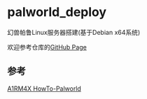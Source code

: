 # palworld_deploy

幻兽帕鲁Linux服务器搭建(基于Debian x64系统)

欢迎参考仓库的[GitHub Page](https://andrewlawrence80.github.io/palworld_deploy/)

## 参考

[A1RM4X HowTo-Palworld](https://github.com/A1RM4X/HowTo-Palworld)